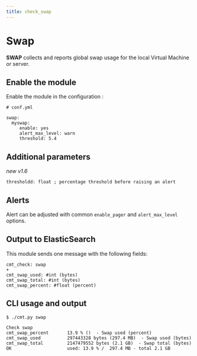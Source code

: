 ```yaml
---
title: check_swap
---
```


# Swap

**SWAP** collects and reports global swap usage for the local Virtual Machine or server.

## Enable the module

Enable the module in the configuration :

    # conf.yml

	swap:
  	  myswap:
  	     enable: yes
  	     alert_max_level: warn
  	     threshold: 5.4

## Additional parameters
*new v1.6*

    thresholdd: float ; percentage threshold before raising an alert

## Alerts

Alert can be adjusted with common `enable_pager` and `alert_max_level` options.


## Output to ElasticSearch

This module sends one message with the following fields:

	cmt_check: swap
	+
	cmt_swap_used: #int (bytes)
	cmt_swap_total: #int (bytes)
	cmt_swap_percent: #float (percent)

## CLI usage and output

	$ ./cmt.py swap

	Check swap 
	cmt_swap_percent       13.9 % ()  - Swap used (percent)
	cmt_swap_used          297443328 bytes (297.4 MB)  - Swap used (bytes)
	cmt_swap_total         2147479552 bytes (2.1 GB)  - Swap total (bytes)
	OK                     used: 13.9 % /  297.4 MB - total 2.1 GB


